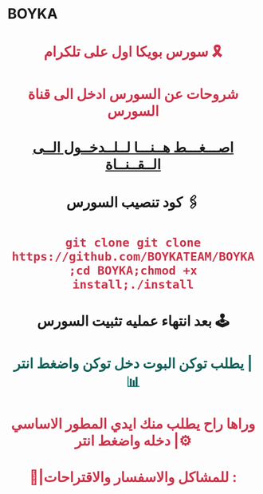 
# BOYKA

# <p align="center" style="color:#cb3349" >سورس بويكا اول على تلكرام 🎗️

# <p align="center" style="color:#cb3349" > شروحات عن السورس ادخل الى قناة السورس

# <p align="center" style="color:#cb3349" > [اصـــغـــط هــنـــا لــلــدخــول الــى الــقــنــاة](https://telegram.me/BOBBW) <br>

# <p align="center"> كود تنصيب السورس 🖇

 # <p align="center" style="color:#cb3349" > ``git clone git clone https://github.com/BOYKATEAM/BOYKA ;cd BOYKA;chmod +x install;./install``

# <p align="center"> بعد انتهاء عمليه تثبيت السورس 🕹

# <p align="center" style="color: #14635c;" >يطلب توكن البوت دخل توكن واضغط انتر |📊

 

# <p align="center" style="color:#cb3349" > وراها راح يطلب منك ايدي المطور الاساسي دخله واضغط انتر |⚙️

# <p align="center" style="color:#cb3349" > 💬|للمشاكل والاسفسار والاقتراحات :

  

